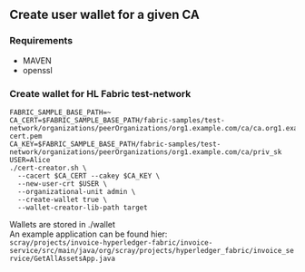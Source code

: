 ## Create user wallet for a given CA

### Requirements
  * MAVEN
  * openssl  
  
### Create wallet for HL Fabric test-network
```
FABRIC_SAMPLE_BASE_PATH=~
CA_CERT=$FABRIC_SAMPLE_BASE_PATH/fabric-samples/test-network/organizations/peerOrganizations/org1.example.com/ca/ca.org1.example.com-cert.pem
CA_KEY=$FABRIC_SAMPLE_BASE_PATH/fabric-samples/test-network/organizations/peerOrganizations/org1.example.com/ca/priv_sk
USER=Alice
./cert-creator.sh \
  --cacert $CA_CERT --cakey $CA_KEY \
  --new-user-crt $USER \
  --organizational-unit admin \
  --create-wallet true \
  --wallet-creator-lib-path target
```

Wallets are stored in ./wallet  
An example application can be found hier:  
``scray/projects/invoice-hyperledger-fabric/invoice-service/src/main/java/org/scray/projects/hyperledger_fabric/invoice_service/GetAllAssetsApp.java``
